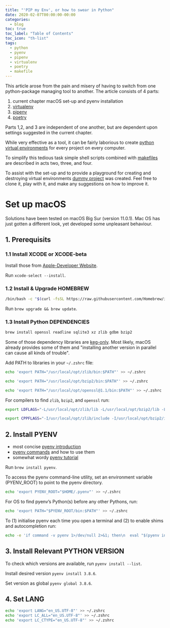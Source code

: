 ```yaml
---
title: "'PIP my Env', or how to swear in Python"
date: 2020-02-07T00:00:00-00:00
categories:
  - blog
toc: true
toc_label: "Table of Contents"
toc_icon: "th-list"
tags:
  - python
  - pyenv
  - pipenv
  - virtualenv
  - poetry
  - makefile
---
```

This article arose from the pain and misery of having to switch from one python-package managing tool to another. The article consists of 4 parts:
1. current chapter macOS set-up and pyenv installation
2. [virtualenv](https://nikita-loik.github.io/one-datum-two-data/blog/virtualenv)
3. [pipenv](https://nikita-loik.github.io/one-datum-two-data/blog/pipenv/)
4. [poetry](https://nikita-loik.github.io/one-datum-two-data/blog/poetry/)

Parts 1,2, and 3 are independent of one another, but are dependent upon settings suggested in the current chapter.

While very effective as a tool, it can be fairly laborious to create [python virtual environments][hitchhikers-guide-virtual-environments] for every project on every computer.

To simplify this tedious task simple shell scripts combined with [makefiles][exhaustive-make-reference] are described in acts two, three, and four.

To assist with the set-up and to provide a playground for creating and destroying virtual environments [dummy project](https://github.com/nikita-loik/dummy) was created. Feel free to clone it, play with it, and make any suggestions on how to improve it.

# Set up macOS
Solutions have been tested on macOS Big Sur (version 11.0.1).
Mac OS has just gotten a different look, yet developed some unpleasant behaviour.

## 1. Prerequisits
### 1.1 Install XCODE or XCODE-beta
Install those from [Apple-Developer Website](https://developer.apple.com/download/). 

Run `xcode-select --install`.

### 1.2 Install & Upgrade HOMEBREW
```sh
/bin/bash -c "$(curl -fsSL https://raw.githubusercontent.com/Homebrew/install/master/install.sh)"
```
Run `brew upgrade && brew update`.

### 1.3 Install Python DEPENDENCIES
```sh
brew install openssl readline sqlite3 xz zlib gdbm bzip2
```

Some of those dependency libraries are [keg-only](https://docs.brew.sh/FAQ#what-does-keg-only-mean). Most likely, macOS already provides some of them and "installing another version in parallel can cause all kinds of trouble".

Add PATH to libraries in your `~/.zshrc` file:
```sh
echo 'export PATH="/usr/local/opt/zlib/bin:$PATH"' >> ~/.zshrc

echo 'export PATH="/usr/local/opt/bzip2/bin:$PATH"' >> ~/.zshrc

echo 'export PATH="/usr/local/opt/openssl@1.1/bin:$PATH"' >> ~/.zshrc
```

For compilers to find `zlib`, `bzip2`, and `openssl` run:
```sh
export LDFLAGS="-L/usr/local/opt/zlib/lib -L/usr/local/opt/bzip2/lib -L/usr/local/opt/openssl@1.1/lib"

export CPPFLAGS="-I/usr/local/opt/zlib/include -I/usr/local/opt/bzip2/include -I/usr/local/opt/openssl@1.1/include"
```

## 2. Install PYENV
* most concise [pyenv introduction](https://github.com/pyenv/pyenv)
* [pyenv commands](https://github.com/pyenv/pyenv/blob/master/COMMANDS.md) and how to use them
* somewhat wordy [pyenv tutorial](https://realpython.com/intro-to-pyenv/)

Run `brew install pyenv`.

To access the pyenv command-line utility, set an environment variable (PYENV_ROOT) to point to the pyenv directory.
```sh
echo 'export PYENV_ROOT="$HOME/.pyenv"' >> ~/.zshrc
```
For OS to find pyenv’s Python(s) before any other Pythons, run:
```sh
echo 'export PATH="$PYENV_ROOT/bin:$PATH"' >> ~/.zshrc
```
To (1) initialise pyenv each time you open a terminal and (2) to enable shims and autocompletion run:
```sh
echo -e 'if command -v pyenv 1>/dev/null 2>&1; then\n  eval "$(pyenv init -)"\nfi' >> ~/.zshrc
```
## 3. Install Relevant PYTHON VERSION
To check which versions are available, run `pyenv install --list`.

Install desired version `pyenv install 3.8.6`.

Set version as global `pyenv global 3.8.6`.

## 4. Set LANG
```sh
echo 'export LANG="en_US.UTF-8"' >> ~/.zshrc
echo 'export LC_ALL="en_US.UTF-8"' >> ~/.zshrc
echo 'export LC_CTYPE="en_US.UTF-8"' >> ~/.zshrc
```

[hitchhikers-guide-virtual-environments]: https://docs.python-guide.org/dev/virtualenvs/
[exhaustive-make-reference]: https://www.gnu.org/software/make/manual/make.html
